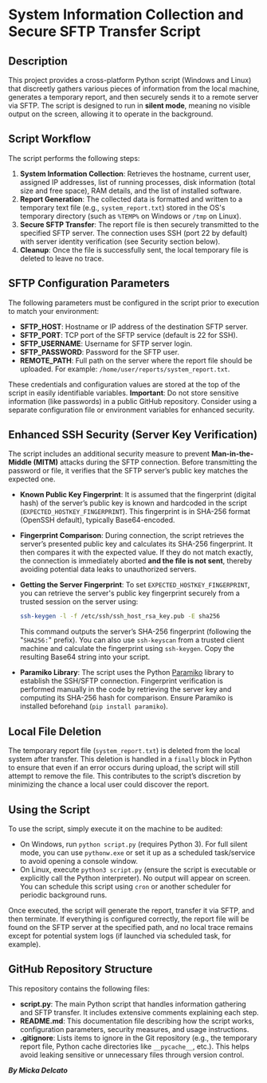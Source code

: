 # System Information Collection and Secure SFTP Transfer Script

## Description

This project provides a cross-platform Python script (Windows and Linux) that discreetly gathers various pieces of information from the local machine, generates a temporary report, and then securely sends it to a remote server via SFTP. The script is designed to run in **silent mode**, meaning no visible output on the screen, allowing it to operate in the background.

## Script Workflow

The script performs the following steps:

1. **System Information Collection**: Retrieves the hostname, current user, assigned IP addresses, list of running processes, disk information (total size and free space), RAM details, and the list of installed software.
2. **Report Generation**: The collected data is formatted and written to a temporary text file (e.g., `system_report.txt`) stored in the OS's temporary directory (such as `%TEMP%` on Windows or `/tmp` on Linux).
3. **Secure SFTP Transfer**: The report file is then securely transmitted to the specified SFTP server. The connection uses SSH (port 22 by default) with server identity verification (see Security section below).
4. **Cleanup**: Once the file is successfully sent, the local temporary file is deleted to leave no trace.

## SFTP Configuration Parameters

The following parameters must be configured in the script prior to execution to match your environment:

* **SFTP\_HOST**: Hostname or IP address of the destination SFTP server.
* **SFTP\_PORT**: TCP port of the SFTP service (default is 22 for SSH).
* **SFTP\_USERNAME**: Username for SFTP server login.
* **SFTP\_PASSWORD**: Password for the SFTP user.
* **REMOTE\_PATH**: Full path on the server where the report file should be uploaded. For example: `/home/user/reports/system_report.txt`.

These credentials and configuration values are stored at the top of the script in easily identifiable variables. **Important**: Do not store sensitive information (like passwords) in a public GitHub repository. Consider using a separate configuration file or environment variables for enhanced security.

## Enhanced SSH Security (Server Key Verification)

The script includes an additional security measure to prevent **Man-in-the-Middle (MITM)** attacks during the SFTP connection. Before transmitting the password or file, it verifies that the SFTP server’s public key matches the expected one.

* **Known Public Key Fingerprint**: It is assumed that the fingerprint (digital hash) of the server’s public key is known and hardcoded in the script (`EXPECTED_HOSTKEY_FINGERPRINT`). This fingerprint is in SHA-256 format (OpenSSH default), typically Base64-encoded.

* **Fingerprint Comparison**: During connection, the script retrieves the server’s presented public key and calculates its SHA-256 fingerprint. It then compares it with the expected value. If they do not match exactly, the connection is immediately aborted **and the file is not sent**, thereby avoiding potential data leaks to unauthorized servers.

* **Getting the Server Fingerprint**: To set `EXPECTED_HOSTKEY_FINGERPRINT`, you can retrieve the server's public key fingerprint securely from a trusted session on the server using:

  ```bash
  ssh-keygen -l -f /etc/ssh/ssh_host_rsa_key.pub -E sha256
  ```

  This command outputs the server’s SHA-256 fingerprint (following the "`SHA256:`" prefix). You can also use `ssh-keyscan` from a trusted client machine and calculate the fingerprint using `ssh-keygen`. Copy the resulting Base64 string into your script.

* **Paramiko Library**: The script uses the Python [Paramiko](https://docs.paramiko.org/) library to establish the SSH/SFTP connection. Fingerprint verification is performed manually in the code by retrieving the server key and computing its SHA-256 hash for comparison. Ensure Paramiko is installed beforehand (`pip install paramiko`).

## Local File Deletion

The temporary report file (`system_report.txt`) is deleted from the local system after transfer. This deletion is handled in a `finally` block in Python to ensure that even if an error occurs during upload, the script will still attempt to remove the file. This contributes to the script’s discretion by minimizing the chance a local user could discover the report.

## Using the Script

To use the script, simply execute it on the machine to be audited:

* On Windows, run `python script.py` (requires Python 3). For full silent mode, you can use `pythonw.exe` or set it up as a scheduled task/service to avoid opening a console window.
* On Linux, execute `python3 script.py` (ensure the script is executable or explicitly call the Python interpreter). No output will appear on screen. You can schedule this script using `cron` or another scheduler for periodic background runs.

Once executed, the script will generate the report, transfer it via SFTP, and then terminate. If everything is configured correctly, the report file will be found on the SFTP server at the specified path, and no local trace remains except for potential system logs (if launched via scheduled task, for example).

## GitHub Repository Structure

This repository contains the following files:

* **script.py**: The main Python script that handles information gathering and SFTP transfer. It includes extensive comments explaining each step.
* **README.md**: This documentation file describing how the script works, configuration parameters, security measures, and usage instructions.
* **.gitignore**: Lists items to ignore in the Git repository (e.g., the temporary report file, Python cache directories like `__pycache__`, etc.). This helps avoid leaking sensitive or unnecessary files through version control.

***By Micka Delcato***
